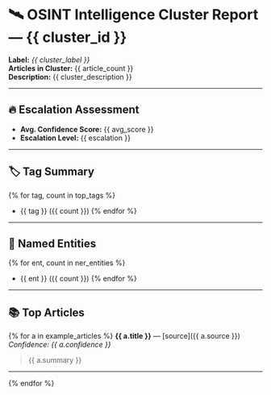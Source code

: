 # 🛰️ OSINT Intelligence Cluster Report — {{ cluster_id }}

**Label:** _{{ cluster_label }}_  
**Articles in Cluster:** {{ article_count }}  
**Description:** {{ cluster_description }}

---

## 🔥 Escalation Assessment

- **Avg. Confidence Score:** {{ avg_score }}
- **Escalation Level:** {{ escalation }}

---

## 🏷️ Tag Summary

{% for tag, count in top_tags %}
- {{ tag }} ({{ count }})
{% endfor %}

---

## 🧠 Named Entities

{% for ent, count in ner_entities %}
- {{ ent }} ({{ count }})
{% endfor %}

---

## 📚 Top Articles

{% for a in example_articles %}
**{{ a.title }}** — [source]({{ a.source }})  
_Confidence: {{ a.confidence }}_  
> {{ a.summary }}

---
{% endfor %} 